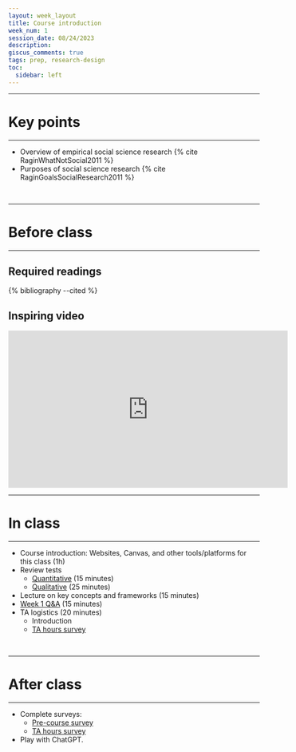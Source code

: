 ```yaml
---
layout: week_layout
title: Course introduction
week_num: 1
session_date: 08/24/2023
description:
giscus_comments: true
tags: prep, research-design
toc:
  sidebar: left
---
```


---
# Key points
---

- Overview of empirical social science research {% cite RaginWhatNotSocial2011 %}
- Purposes of social science research {% cite RaginGoalsSocialResearch2011 %}

<br>

---
# Before class
---

## Required readings

{% bibliography --cited %}

## Inspiring video

<iframe width="560" height="315" src="https://www.youtube.com/embed/arj7oStGLkU" title="YouTube video player" frameborder="0" allow="accelerometer; autoplay; clipboard-write; encrypted-media; gyroscope; picture-in-picture" allowfullscreen></iframe>

<br>

---
# In class
---

- Course introduction: Websites, Canvas, and other tools/platforms for this class (1h)
- Review tests
	- [Quantitative](/assignments/#4-quantitative-test) (15 minutes)
	- [Qualitative](/assignments/#5-qualitative-group-project) (25 minutes)
- Lecture on key concepts and frameworks (15 minutes)
- [Week 1 Q&A](https://docs.google.com/document/d/1NzLq6amkq99BjbRk24eKve4v9EAES0JJLnSHM0498UI/edit?usp=sharing) (15 minutes)
- TA logistics (20 minutes)
	- Introduction
	- [TA hours survey](https://forms.gle/uEa8nTTicaj8f7xU9)

<br>

---
# After class
---

- Complete surveys:
	- [Pre-course survey](https://utexas.instructure.com/courses/1338983/quizzes/1705746)
	- [TA hours survey](https://forms.gle/uEa8nTTicaj8f7xU9)
- Play with ChatGPT.
